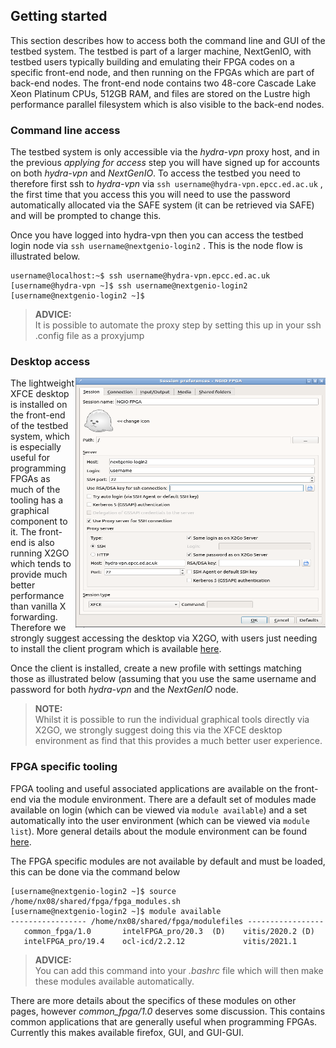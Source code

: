 ## Getting started

This section describes how to access both the command line and GUI of the testbed system. The testbed is part of a larger machine, NextGenIO, with testbed users typically building and emulating their FPGA codes on a specific front-end node, and then running on the FPGAs which are part of back-end nodes. The front-end node contains two 48-core Cascade Lake Xeon Platinum CPUs, 512GB RAM, and files are stored on the Lustre high performance parallel filesystem which is also visible to the back-end nodes.

### Command line access

The testbed system is only accessible via the _hydra-vpn_ proxy host, and in the previous _applying for access_ step you will have signed up for accounts on both _hydra-vpn_ and _NextGenIO_. To access the testbed you need to therefore first ssh to _hydra-vpn_ via `ssh username@hydra-vpn.epcc.ed.ac.uk` , the first time that you access this you will need to use the password automatically allocated via the SAFE system (it can be retrieved via SAFE) and will be prompted to change this.

Once you have logged into hydra-vpn then you can access the testbed login node via `ssh username@nextgenio-login2` . This is the node  flow is illustrated below.

```console
username@localhost:~$ ssh username@hydra-vpn.epcc.ed.ac.uk
[username@hydra-vpn ~]$ ssh username@nextgenio-login2
[username@nextgenio-login2 ~]$
```
>**ADVICE:**  
> It is possible to automate the proxy step by setting this up in your ssh .config file as a proxyjump

### Desktop access

<img src="/docs/images/x2go_settings.png" width="400" height="400" align="right"/>

The lightweight XFCE desktop is installed on the front-end of the testbed system, which is especially useful for programming FPGAs as much of the tooling has a graphical component to it. The front-end is also running X2GO which tends to provide much better performance than vanilla X forwarding. Therefore we strongly suggest accessing the desktop via X2GO, with users just needing to install the client program which is available [here](https://wiki.x2go.org/doku.php/download:start). 

Once the client is installed, create a new profile with settings matching those as illustrated below (assuming that you use the same username and password for both _hydra-vpn_ and the _NextGenIO_ node.

>**NOTE:**  
> Whilst it is possible to run the individual graphical tools directly via X2GO, we strongly suggest doing this via the XFCE desktop environment as find that this provides a much better user experience.

### FPGA specific tooling

FPGA tooling and useful associated applications are available on the front-end via the module environment. There are a default set of modules made available on login (which can be viewed via `module available`) and a set automatically into the user environment (which can be viewed via `module list`). More general details about the module environment can be found [here](https://linux.die.net/man/1/module). 

The FPGA specific modules are not available by default and must be loaded, this can be done via the command below

```console
[username@nextgenio-login2 ~]$ source /home/nx08/shared/fpga/fpga_modules.sh
[username@nextgenio-login2 ~]$ module available
----------------- /home/nx08/shared/fpga/modulefiles -----------------
   common_fpga/1.0       intelFPGA_pro/20.3  (D)    vitis/2020.2 (D)
   intelFPGA_pro/19.4    ocl-icd/2.2.12             vitis/2021.1
```

>**ADVICE:**  
> You can add this command into your _.bashrc_ file which will then make these modules available automatically.

There are more details about the specifics of these modules on other pages, however _common_fpga/1.0_ deserves some discussion. This contains common applications that are generally useful when programming FPGAs. Currently this makes available firefox, GUI, and GUI-GUI.
